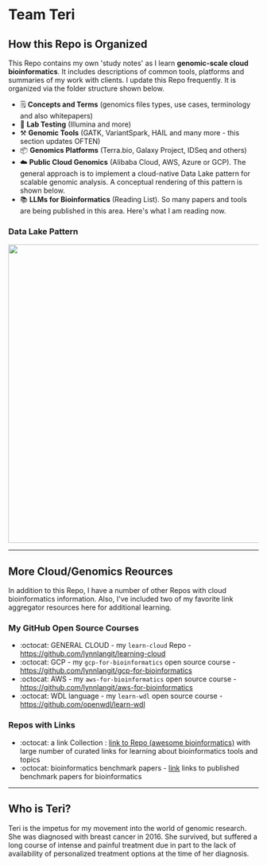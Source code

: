# Team Teri


## How this Repo is Organized

This Repo contains my own 'study notes' as I learn **genomic-scale cloud bioinformatics**. It includes descriptions of common tools, platforms and summaries of my work with clients. I update this Repo frequently. It is organized via the folder structure shown below.

- 🗒️ **Concepts and Terms** (genomics files types, use cases, terminology and also whitepapers)
- 🔬 **Lab Testing** (Illumina and more)
- ⚒️ **Genomic Tools** (GATK, VariantSpark, HAIL and many more - this section updates OFTEN)
- 📦 **Genomics Platforms** (Terra.bio, Galaxy Project, IDSeq and others)
- ☁️ **Public Cloud Genomics** (Alibaba Cloud, AWS, Azure or GCP). The general approach is to implement a cloud-native Data Lake pattern for scalable genomic analysis. A conceptual rendering of this pattern is shown below.
- 📚 **LLMs for Bioinformatics** (Reading List).  So many papers and tools are being published in this area.  Here's what I am reading now.

### Data Lake Pattern

<img src="https://github.com/lynnlangit/gcp-for-bioinformatics/blob/master/images/data-lake.png" width=600>

---

## More Cloud/Genomics Reources

In addition to this Repo, I have a number of other Repos with cloud bioinformatics information. Also, I've included two of my favorite link aggregator resources here for additional learning.

### My GitHub Open Source Courses

- :octocat: GENERAL CLOUD - my `learn-cloud` Repo - https://github.com/lynnlangit/learning-cloud
- :octocat: GCP - my `gcp-for-bioinformatics` open source course - https://github.com/lynnlangit/gcp-for-bioinformatics
- :octocat: AWS - my `aws-for-bioinformatics` open source course - https://github.com/lynnlangit/aws-for-bioinformatics
- :octocat: WDL language - my `learn-wdl` open source course - https://github.com/openwdl/learn-wdl

### Repos with Links

- :octocat: a link Collection : [link to Repo (awesome bioinformatics)](https://github.com/openbiox/awosome-bioinformatics) with large number of curated links for learning about bioinformatics tools and topics
- :octocat: bioinformatics benchmark papers - [link](https://github.com/j-andrews7/awesome-bioinformatics-benchmarks) links to published benchmark papers for bioinformatics
---

## Who is Teri?

Teri is the impetus for my movement into the world of genomic research. She was diagnosed with breast cancer in 2016. She survived, but suffered a long course of intense and painful treatment due in part to the lack of availability of personalized treatment options at the time of her diagnosis.

